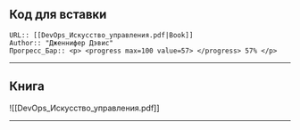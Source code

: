
## Код для вставки
```
URL:: [[DevOps_Искусство_управления.pdf|Book]]
Author:: "Дженнифер Дэвис"
Прогресс_Бар:: <p> <progress max=100 value=57> </progress> 57% </p>
```
---
## Книга
![[DevOps_Искусство_управления.pdf]]

---
